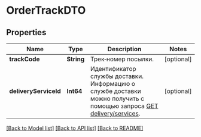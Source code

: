 # OrderTrackDTO

## Properties
Name | Type | Description | Notes
------------ | ------------- | ------------- | -------------
**trackCode** | **String** | Трек‑номер посылки. | [optional] 
**deliveryServiceId** | **Int64** | Идентификатор службы доставки. Информацию о службе доставки можно получить с помощью запроса [GET delivery/services](../../reference/orders/getDeliveryServices.md). | [optional] 

[[Back to Model list]](../README.md#documentation-for-models) [[Back to API list]](../README.md#documentation-for-api-endpoints) [[Back to README]](../README.md)


